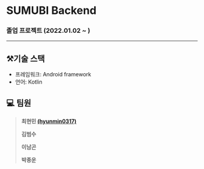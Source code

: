# SUMUBI Backend

### 졸업 프로젝트 (2022.01.02 ~ )

---
## ⚒️기술 스택

* 프레임워크: Android framework
* 언어: Kotlin

## :computer: 팀원 

> **최현민 [(hyunmin0317)](https://github.com/hyunmin0317)**
>
> **김범수** 
>
> **이남곤**
> 
> **박종운** 